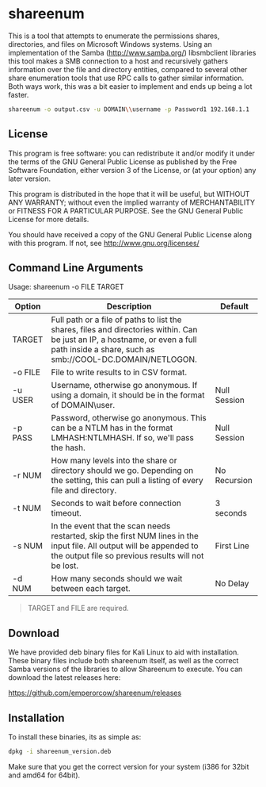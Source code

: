 shareenum
==

This is a tool that attempts to enumerate the permissions shares, directories, and files on Microsoft Windows systems.  Using an implementation of the Samba (http://www.samba.org/) libsmbclient libraries this tool makes a SMB connection to a host and recursively gathers information over the file and directory entities, compared to several other share enumeration tools that use RPC calls to gather similar information.  Both ways work, this was a bit easier to implement and ends up being a lot faster.  

```sh
shareenum -o output.csv -u DOMAIN\\username -p Password1 192.168.1.1
```

License
--
This program is free software: you can redistribute it and/or modify it under the terms of the GNU General Public License as published by the Free Software Foundation, either version 3 of the License, or (at your option) any later version.

This program is distributed in the hope that it will be useful, but WITHOUT ANY WARRANTY; without even the implied warranty of MERCHANTABILITY or FITNESS FOR A PARTICULAR PURPOSE. See the GNU General Public License for more details.

You should have received a copy of the GNU General Public License along with this program. If not, see http://www.gnu.org/licenses/

Command Line Arguments
--
Usage: shareenum -o FILE TARGET

| Option | Description | Default |
| --- | --- | --- |
| TARGET | Full path or a file of paths to list the shares, files and directories within. Can be just an IP, a hostname, or even a full path inside a share, such as smb://COOL-DC.DOMAIN/NETLOGON. | |
|-o FILE | File to write results to in CSV format. | |
|-u USER | Username, otherwise go anonymous.  If using a domain, it should be in the format of DOMAIN\\user. | Null Session |
|-p PASS | Password, otherwise go anonymous.  This can be a NTLM has in the format LMHASH:NTLMHASH.  If so, we'll pass the hash. | Null Session |
|-r NUM  | How many levels into the share or directory should we go. Depending on the setting, this can pull a listing of every file and directory.  | No Recursion |
|-t NUM  | Seconds to wait before connection timeout. | 3 seconds |
|-s NUM  | In the event that the scan needs restarted, skip the first NUM lines in the input file.  All output will be appended to the output file so previous results will not be lost. | First Line |
|-d NUM  | How many seconds should we wait between each target. | No Delay |

> TARGET and FILE are required.

Download
--
We have provided deb binary files for Kali Linux to aid with installation.  These binary files include both shareenum itself, as well as the correct Samba versions of the libraries to allow Shareenum to execute.  You can download the latest releases here:

https://github.com/emperorcow/shareenum/releases

Installation
--
To install these binaries, its as simple as: 

```sh
dpkg -i shareenum_version.deb
```

Make sure that you get the correct version for your system (i386 for 32bit and amd64 for 64bit).  


